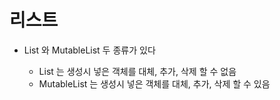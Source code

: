 # 리스트

- List<out T> 와 MutableList<T> 두 종류가 있다
    - List 는 생성시 넣은 객체를 대체, 추가, 삭제 할 수 없음
    - MutableList 는 생성시 넣은 객체를 대체, 추가, 삭제 할 수 있음
    

